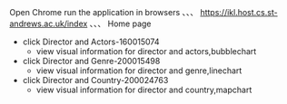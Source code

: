 Open Chrome
run the application in browsers
、、、
https://ikl.host.cs.st-andrews.ac.uk/index
、、、
Home page
- click Director and Actors-160015074
  - view visual information for director and actors,bubblechart
- click Director and Genre-200015498
  - view visual information for director and genre,linechart
- click Director and Country-200024763
  - view visual information for director and country,mapchart

